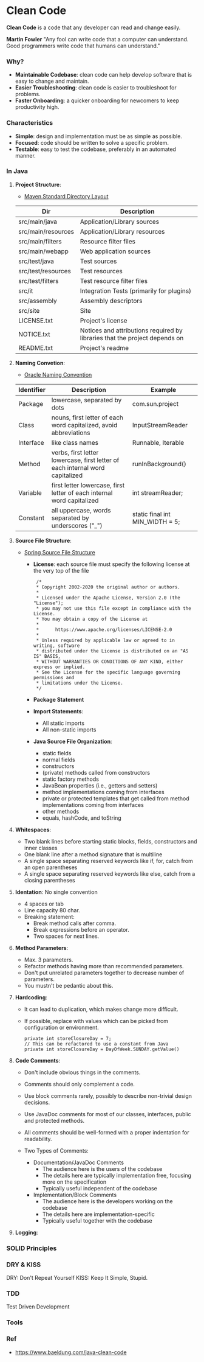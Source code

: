 # Clean Code
**Clean Code** is a code that any developer can read and change easily.

**Martin Fowler** "Any fool can write code that a computer can understand. Good programmers write code that humans can understand."

### Why?
* **Maintainable Codebase**: clean code can help develop software that is easy to change and maintain.
* **Easier Troubleshooting**: clean code is easier to troubleshoot for problems.
* **Faster Onboarding**: a quicker onboarding for newcomers to keep productivity high.

### Characteristics
* **Simple**: design and implementation must be as simple as possible.
* **Focused**: code should be written to solve a specific problem.
* **Testable**: easy to test the codebase, preferably in an automated manner.

### In Java

1. **Project Structure**:
   * [Maven Standard Directory Layout](https://maven.apache.org/guides/introduction/introduction-to-the-standard-directory-layout.html)

   Dir | Description    
   --- | -----------
   src/main/java | Application/Library sources
   src/main/resources | Application/Library resources
   src/main/filters | Resource filter files
   src/main/webapp | Web application sources
   src/test/java | Test sources
   src/test/resources | Test resources
   src/test/filters | Test resource filter files
   src/it | Integration Tests (primarily for plugins)
   src/assembly | Assembly descriptors
   src/site | Site
   LICENSE.txt | Project's license
   NOTICE.txt | Notices and attributions required by libraries that the project depends on
   README.txt | Project's readme

2. **Naming Convetion**:
   * [Oracle Naming Convention](https://www.oracle.com/java/technologies/javase/codeconventions-namingconventions.html)
   
   Identifier | Description | Example
   ---------- | ----------- | -------
   Package | lowercase, separated by dots | com.sun.project
   Class | nouns, first letter of each word capitalized, avoid abbreviations | InputStreamReader
   Interface | like class names | Runnable, Iterable
   Method | verbs, first letter lowercase, first letter of each internal word capitalized | runInBackground()
   Variable | first letter lowercase, first letter of each internal word capitalized | int streamReader;
   Constant | all uppercase, words separated by underscores ("_") | static final int MIN_WIDTH = 5;

3. **Source File Structure**:
   * [Spring Source File Structure](https://github.com/spring-projects/spring-framework/wiki/Code-Style#source-file-structure)
 
      * **License**: each source file must specify the following license at the very top of the file

             /*
             * Copyright 2002-2020 the original author or authors.
             *
             * Licensed under the Apache License, Version 2.0 (the "License");
             * you may not use this file except in compliance with the License.
             * You may obtain a copy of the License at
             *
             *      https://www.apache.org/licenses/LICENSE-2.0
             *
             * Unless required by applicable law or agreed to in writing, software
             * distributed under the License is distributed on an "AS IS" BASIS,
             * WITHOUT WARRANTIES OR CONDITIONS OF ANY KIND, either express or implied.
             * See the License for the specific language governing permissions and
             * limitations under the License.
             */

       * **Package Statement**

       * **Import Statements**: 
          * All static imports
          * All non-static imports

       * **Java Source File Organization**:
           * static fields
           * normal fields
           * constructors
           * (private) methods called from constructors
           * static factory methods
           * JavaBean properties (i.e., getters and setters)
           * method implementations coming from interfaces
           * private or protected templates that get called from method implementations coming from interfaces
           * other methods
           * equals, hashCode, and toString

4. **Whitespaces**:
     * Two blank lines before starting static blocks, fields, constructors and inner classes
     * One blank line after a method signature that is multiline
     * A single space separating reserved keywords like if, for, catch from an open parentheses
     * A single space separating reserved keywords like else, catch from a closing parentheses

5. **Identation**: No single convention
     * 4 spaces or tab
     * Line capacity 80 char.
     * Breaking statement:
       * Break method calls after comma.
       * Break expressions before an operator.
       * Two spaces for next lines.

6. **Method Parameters**:
    * Max. 3 parameters.
    * Refactor methods having more than recommended parameters.
    * Don't put unrelated parameters together to decrease number of parameters.
    * You mustn't be pedantic about this.

7. **Hardcoding**:
    
    * It can lead to duplication, which makes change more difficult.
    * If possible, replace with values which can be picked from configuration or environment.
    
          private int storeClosureDay = 7;
          // This can be refactored to use a constant from Java
          private int storeClosureDay = DayOfWeek.SUNDAY.getValue()

8. **Code Comments**: 
    
    * Don't include obvious things in the comments.
    * Comments should only complement a code.
    * Use block comments rarely, possibly to describe non-trivial design decisions.
    * Use JavaDoc comments for most of our classes, interfaces, public and protected methods.
    * All comments should be well-formed with a proper indentation for readability.

    * Two Types of Comments:
      * Documentation/JavaDoc Comments
          * The audience here is the users of the codebase
          * The details here are typically implementation free, focusing more on the specification
          * Typically useful independent of the codebase
      * Implementation/Block Comments
          * The audience here is the developers working on the codebase
          * The details here are implementation-specific
          * Typically useful together with the codebase

9. **Logging**:

### SOLID Principles

### DRY & KISS
DRY: Don't Repeat Yourself
KISS: Keep It Simple, Stupid.

### TDD
Test Driven Development

### Tools

### Ref
* https://www.baeldung.com/java-clean-code
